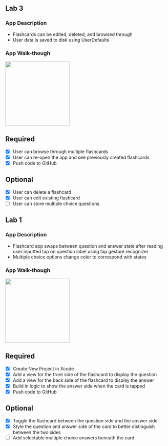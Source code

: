 ## Lab 3

### App Description
- Flashcards can be edited, deleted, and browsed through
- User data is saved to disk using UserDefaults

### App Walk-though
<img src="https://user-images.githubusercontent.com/109322859/194774272-ac0c6f16-2d8e-4095-8775-d484c3a85a4b.gif" width=200><br>

## Required
- [x] User can browse through multiple flashcards
- [x] User can re-open the app and see previously created flashcards
- [x] Push code to GitHub
## Optional
- [x] User can delete a flashcard
- [x] User can edit existing flashcard
- [ ] User can store multiple choice questions

## Lab 1

### App Description
- Flashcard app swaps between question and answer state after reading user inputted tap on question label using tap gesture recognizer
- Multiple choice options change color to correspond with states

### App Walk-though
<img src="https://user-images.githubusercontent.com/109322859/190295730-b323d79b-d595-4625-b045-a77f845c9ff6.gif" width=200><br>

## Required
- [x] Create New Project in Xcode
- [x] Add a view for the front side of the flashcard to display the question
- [x] Add a view for the back side of the flashcard to display the answer
- [x] Build in logic to show the answer side when the card is tapped
- [x] Push code to GitHub
## Optional
- [x] Toggle the flashcard between the question side and the answer side
- [x] Style the question and answer side of the card to better distinguish between the two sides
- [ ] Add selectable multiple choice answers beneath the card
